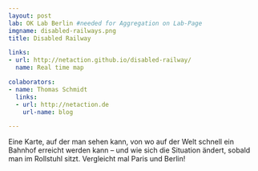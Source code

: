 ```yaml
---
layout: post
lab: OK Lab Berlin #needed for Aggregation on Lab-Page
imgname: disabled-railways.png
title: Disabled Railway

links:
- url: http://netaction.github.io/disabled-railway/
  name: Real time map

colaborators:
- name: Thomas Schmidt
  links:
  - url: http://netaction.de
    url-name: blog

---
```


Eine Karte, auf der man sehen kann, von wo auf der Welt schnell ein
Bahnhof erreicht werden kann – und wie sich die Situation ändert,
sobald man im Rollstuhl sitzt. Vergleicht mal Paris und Berlin!